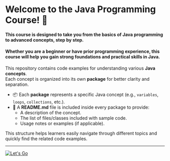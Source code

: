 # Welcome to the **Java Programming Course**! 🎉

#### This course is designed to take you from the basics of Java programming to advanced concepts, step by step.
#### Whether you are a beginner or have prior programming experience, this course will help you gain strong foundations and practical skills in Java.

This repository contains code examples for understanding various **Java concepts**.  
Each concept is organized into its own **package** for better clarity and separation.

- 📦 Each **package** represents a specific Java concept (e.g., `variables`, `loops`, `collections`, etc.).
- 📄 A **README.md** file is included inside every package to provide:
    - A description of the concept.
    - The list of files/classes included with sample code.
    - Usage notes or examples (if applicable).

This structure helps learners easily navigate through different topics and quickly find the related code examples.

---

[![Let's Go](https://img.shields.io/badge/Let's_Go-🔄-bcd4e6?style=for-the-badge&labelColor=bcd4e6)](./TABLE_CONTENT_README.md)

